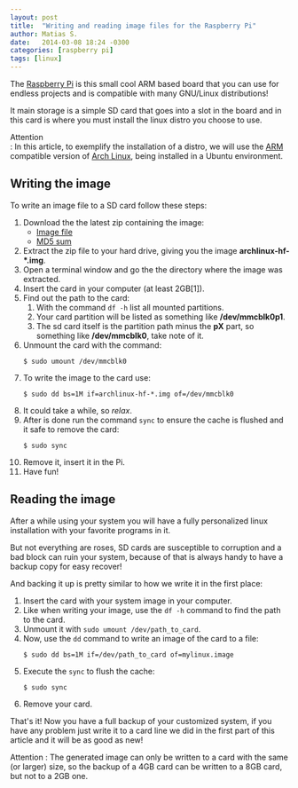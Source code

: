 ```yaml
---
layout: post
title:  "Writing and reading image files for the Raspberry Pi"
author: Matias S.
date:   2014-03-08 18:24 -0300
categories: [raspberry pi]
tags: [linux]
---
```


The [Raspberry Pi](http://www.raspberrypi.org/) is this small cool ARM based board that you can use for endless projects and is compatible with many GNU/Linux distributions!

It main storage is a simple SD card that goes into a slot in the board and in this card is where you must install the linux distro you choose to use.

Attention  
: In this article, to exemplify the installation of a distro, we will use the [ARM](https://en.wikipedia.org/wiki/ARM_architecture) compatible version of [Arch Linux](http://archlinuxarm.org/platforms/armv6/raspberry-pi), being installed in a Ubuntu environment.

## Writing the image

To write an image file to a SD card follow these steps:

1. Download the the latest zip containing the image:
   - [Image file](http://archlinuxarm.org/os/ArchLinuxARM-rpi-latest.zip)
   - [MD5 sum](http://archlinuxarm.org/os/ArchLinuxARM-rpi-latest.zip.md5)
1. Extract the zip file to your hard drive, giving you the image **archlinux-hf-\*.img**.
1. Open a terminal window and go the the directory where the image was extracted.
1. Insert the card in your computer (at least 2GB\[1\]).
1. Find out the path to the card:
   1. With the command `df -h` list all mounted partitions.
   1. Your card partition will be listed as something like **/dev/mmcblk0p1**.
   1. The sd card itself is the partition path minus the **pX** part, so something like **/dev/mmcblk0**, take note of it.
1. Unmount the card with the command:
   ```console
   $ sudo umount /dev/mmcblk0
   ```
1. To write the image to the card use:
   ```console
   $ sudo dd bs=1M if=archlinux-hf-*.img of=/dev/mmcblk0
   ```
1. It could take a while, so *relax*.
1. After is done run the command `sync` to ensure the cache is flushed
   and it safe to remove the card:
   ```console
   $ sudo sync
   ```
1. Remove it, insert it in the Pi.
1. Have fun!

## Reading the image

After a while using your system you will have a fully personalized linux installation with your favorite programs in it.

But not everything are roses, SD cards are susceptible to corruption and a bad block can ruin your system, because of that is always handy to have a backup copy for easy recover!

And backing it up is pretty similar to how we write it in the first place:

1. Insert the card with your system image in your computer.
1. Like when writing your image, use the `df -h` command to find the path to the card.
1. Unmount it with `sudo umount /dev/path_to_card`.
1. Now, use the `dd` command to write an image of the card to a file:
   ```console
   $ sudo dd bs=1M if=/dev/path_to_card of=mylinux.image
   ```
1. Execute the `sync` to flush the cache:
   ```console
   $ sudo sync
   ```
1. Remove your card.

That's it! Now you have a full backup of your customized system, if you have any problem just write it to a card line we did in the first part of this article and it will be as good as new!

Attention
: The generated image can only be written to a card with the same (or larger) size, so the backup of a 4GB card can be written to a 8GB card, but not to a 2GB one.
